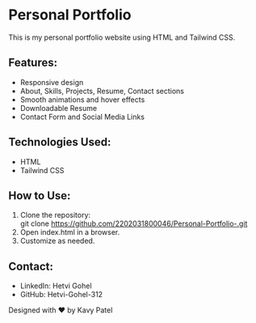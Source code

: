 # Personal Portfolio

This is my personal portfolio website using HTML and Tailwind CSS.

## Features:
- Responsive design  
- About, Skills, Projects, Resume, Contact sections  
- Smooth animations and hover effects  
- Downloadable Resume  
- Contact Form and Social Media Links  

## Technologies Used:
- HTML  
- Tailwind CSS  

## How to Use:
1. Clone the repository:  
   git clone https://github.com/2202031800046/Personal-Portfolio-.git
2. Open index.html in a browser.  
3. Customize as needed.  

## Contact:
- LinkedIn: Hetvi Gohel  
- GitHub: Hetvi-Gohel-312  

Designed with ❤️ by Kavy Patel

